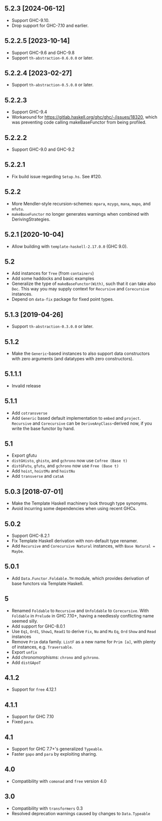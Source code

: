 ## 5.2.3 [2024-06-12]

* Support GHC-9.10.
* Drop support for GHC-7.10 and earlier.

## 5.2.2.5 [2023-10-14]

* Support GHC-9.6 and GHC-9.8
* Support `th-abstraction-0.6.0.0` or later.

## 5.2.2.4 [2023-02-27]

* Support `th-abstraction-0.5.0.0` or later.

## 5.2.2.3

* Support GHC-9.4
* Workaround for https://gitlab.haskell.org/ghc/ghc/-/issues/18320, which was
  preventing code calling makeBaseFunctor from being profiled.

## 5.2.2.2

* Support GHC-9.0 and GHC-9.2

## 5.2.2.1

* Fix build issue regarding `Setup.hs`. See #120.

## 5.2.2
* More Mendler-style recursion-schemes: `mpara`, `mzygo`, `mana`, `mapo`, and
  `mfutu`.
* `makeBaseFunctor` no longer generates warnings when combined with
  DerivingStrategies.

## 5.2.1 [2020-10-04]
* Allow building with `template-haskell-2.17.0.0` (GHC 9.0).

## 5.2

* Add instances for `Tree` (from `containers`)
* Add some haddocks and basic examples
* Generalize the type of `makeBaseFunctor(With)`, such that
  it can take also `Dec`. This way you may supply context for `Recursive`
  and `Corecursive` instances.
* Depend on `data-fix` package for fixed point types.

## 5.1.3 [2019-04-26]
* Support `th-abstraction-0.3.0.0` or later.

## 5.1.2
* Make the `Generic`-based instances to also support data constructors with zero
  arguments (and datatypes with zero constructors).

## 5.1.1.1

* Invalid release

## 5.1.1

* Add `cotransverse`
* Add `Generic` based default implementation to `embed` and `project`.
  `Recursive` and `Corecursive` can be `DeriveAnyClass`-derived now,
  if you write the base functor by hand.

## 5.1
* Export gfutu
* `distGHisto`, `ghisto`, and `gchrono` now use `Cofree (Base t)`
* `distGFutu`, `gfutu`, and `gchrono` now use `Free (Base t)`
* Add `hoist`, `hoistMu` and `hoistNu`
* Add `transverse` and `cataA`

## 5.0.3 [2018-07-01]
* Make the Template Haskell machinery look through type synonyms.
* Avoid incurring some dependencies when using recent GHCs.

## 5.0.2
* Support GHC-8.2.1
* Fix Template Haskell derivation with non-default type renamer.
* Add `Recursive` and `Corecursive Natural` instances, with `Base Natural = Maybe`.

## 5.0.1
* Add `Data.Functor.Foldable.TH` module, which provides derivation of base functors via Template Haskell.

## 5
* Renamed `Foldable` to `Recursive` and `Unfoldable` to `Corecursive`. With `Foldable` in `Prelude` in GHC 7.10+, having a needlessly conflicting name seemed silly.
* Add support for GHC-8.0.1
* Use `Eq1`, `Ord1`, `Show1`, `Read1` to derive `Fix`, `Nu` and `Mu` `Eq`, `Ord` `Show` and `Read` instances
* Remove `Prim` data family. `ListF` as a new name for `Prim [a]`, with plenty of instances, e.g. `Traversable`.
* Export `unfix`
* Add chronomorphisms: `chrono` and `gchrono`.
* Add `distGApoT`

## 4.1.2
* Support for `free` 4.12.1

## 4.1.1
* Support for GHC 7.10
* Fixed `para`.

## 4.1
* Support for GHC 7.7+'s generalized `Typeable`.
* Faster `gapo` and `para` by exploiting sharing.

## 4.0

* Compatibility with `comonad` and `free` version 4.0

## 3.0

* Compatibility with `transformers` 0.3
* Resolved deprecation warnings caused by changes to `Data.Typeable`
